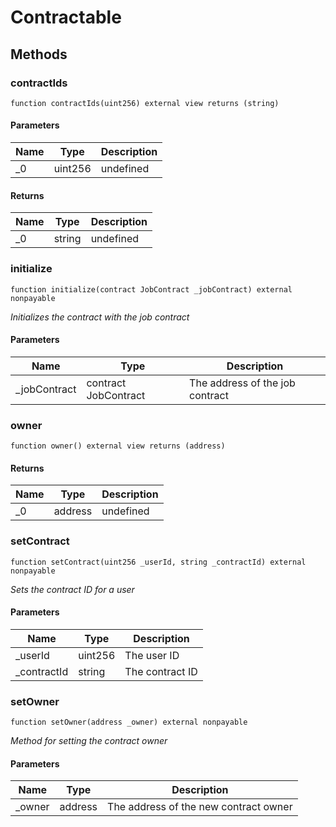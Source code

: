 # Contractable









## Methods

### contractIds

```solidity
function contractIds(uint256) external view returns (string)
```





#### Parameters

| Name | Type | Description |
|---|---|---|
| _0 | uint256 | undefined |

#### Returns

| Name | Type | Description |
|---|---|---|
| _0 | string | undefined |

### initialize

```solidity
function initialize(contract JobContract _jobContract) external nonpayable
```



*Initializes the contract with the job contract*

#### Parameters

| Name | Type | Description |
|---|---|---|
| _jobContract | contract JobContract | The address of the job contract |

### owner

```solidity
function owner() external view returns (address)
```






#### Returns

| Name | Type | Description |
|---|---|---|
| _0 | address | undefined |

### setContract

```solidity
function setContract(uint256 _userId, string _contractId) external nonpayable
```



*Sets the contract ID for a user*

#### Parameters

| Name | Type | Description |
|---|---|---|
| _userId | uint256 | The user ID |
| _contractId | string | The contract ID |

### setOwner

```solidity
function setOwner(address _owner) external nonpayable
```



*Method for setting the contract owner*

#### Parameters

| Name | Type | Description |
|---|---|---|
| _owner | address | The address of the new contract owner |




